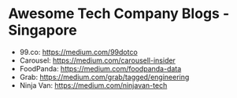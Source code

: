 # Awesome Tech Company Blogs - Singapore

- 99.co: https://medium.com/99dotco
- Carousel: https://medium.com/carousell-insider
- FoodPanda: https://medium.com/foodpanda-data
- Grab: https://medium.com/grab/tagged/engineering
- Ninja Van: https://medium.com/ninjavan-tech